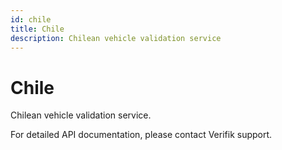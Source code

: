 ```yaml
---
id: chile
title: Chile
description: Chilean vehicle validation service
---
```


# Chile

Chilean vehicle validation service.

For detailed API documentation, please contact Verifik support.
